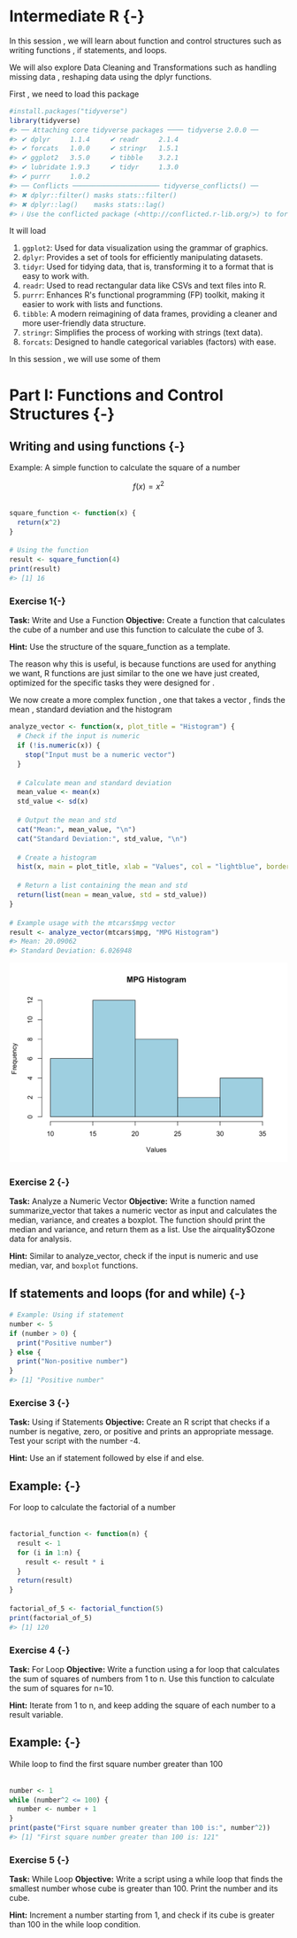 # Intermediate R {-}

In this session , we will learn about function and control structures such as writing functions , if statements, and loops.

We will also explore Data Cleaning and Transformations such as handling missing data , reshaping data using the dplyr functions. 

First , we need to load this package


```r
#install.packages("tidyverse")
library(tidyverse)
#> ── Attaching core tidyverse packages ──── tidyverse 2.0.0 ──
#> ✔ dplyr     1.1.4     ✔ readr     2.1.4
#> ✔ forcats   1.0.0     ✔ stringr   1.5.1
#> ✔ ggplot2   3.5.0     ✔ tibble    3.2.1
#> ✔ lubridate 1.9.3     ✔ tidyr     1.3.0
#> ✔ purrr     1.0.2     
#> ── Conflicts ────────────────────── tidyverse_conflicts() ──
#> ✖ dplyr::filter() masks stats::filter()
#> ✖ dplyr::lag()    masks stats::lag()
#> ℹ Use the conflicted package (<http://conflicted.r-lib.org/>) to force all conflicts to become errors
```

It will load 


1. `ggplot2`: Used for data visualization using the grammar of graphics.
1. `dplyr`: Provides a set of tools for efficiently manipulating datasets.
1. `tidyr`: Used for tidying data, that is, transforming it to a format that is easy to work with.
1. `readr`: Used to read rectangular data like CSVs and text files into R.
1. `purrr`: Enhances R's functional programming (FP) toolkit, making it easier to work with lists and functions.
1. `tibble`: A modern reimagining of data frames, providing a cleaner and more user-friendly data structure.
1. `stringr`: Simplifies the process of working with strings (text data).
1. `forcats`: Designed to handle categorical variables (factors) with ease.

In this session , we will use some of them 


# Part I: Functions and Control Structures {-}

## Writing and using functions {-}

Example: A simple function to calculate the square of a number

$$
f(x) = x^2
$$


```r

square_function <- function(x) {
  return(x^2)
}

# Using the function
result <- square_function(4)
print(result)
#> [1] 16
```

### Exercise 1{-}

**Task:** Write and Use a Function
**Objective:** Create a function that calculates the cube of a number and use this function to calculate the cube of 3.

**Hint:** Use the structure of the square_function as a template.


The reason why this is useful, is because functions are used for anything we want, R functions are just similar to the one we have just created, optimized for the specific tasks they were designed for .

We now create a more complex function , one that takes a vector , finds the mean , standard deviation and the histogram


```r
analyze_vector <- function(x, plot_title = "Histogram") {
  # Check if the input is numeric
  if (!is.numeric(x)) {
    stop("Input must be a numeric vector")
  }
  
  # Calculate mean and standard deviation
  mean_value <- mean(x)
  std_value <- sd(x)
  
  # Output the mean and std
  cat("Mean:", mean_value, "\n")
  cat("Standard Deviation:", std_value, "\n")
  
  # Create a histogram
  hist(x, main = plot_title, xlab = "Values", col = "lightblue", border = "black")
  
  # Return a list containing the mean and std
  return(list(mean = mean_value, std = std_value))
}

# Example usage with the mtcars$mpg vector
result <- analyze_vector(mtcars$mpg, "MPG Histogram")
#> Mean: 20.09062 
#> Standard Deviation: 6.026948
```

<img src="06-Intermediate-R-Part1_files/figure-html/unnamed-chunk-3-1.png" width="672" />


### Exercise 2 {-}
**Task:** Analyze a Numeric Vector
**Objective:** Write a function named summarize_vector that takes a numeric vector as input and calculates the median, variance, and creates a boxplot. The function should print the median and variance, and return them as a list. Use the airquality$Ozone data for analysis.

**Hint:** Similar to analyze_vector, check if the input is numeric and use median, var, and `boxplot` functions.

## If statements and loops (for and while) {-}


```r
# Example: Using if statement
number <- 5
if (number > 0) {
  print("Positive number")
} else {
  print("Non-positive number")
}
#> [1] "Positive number"
```

### Exercise 3 {-}

**Task:** Using if Statements
**Objective:** Create an R script that checks if a number is negative, zero, or positive and prints an appropriate message. Test your script with the number -4.

**Hint:** Use an if statement followed by else if and else.

## Example: {-}

For loop to calculate the factorial of a number


```r

factorial_function <- function(n) {
  result <- 1
  for (i in 1:n) {
    result <- result * i
  }
  return(result)
}

factorial_of_5 <- factorial_function(5)
print(factorial_of_5)
#> [1] 120
```

### Exercise 4 {-}

**Task:** For Loop
**Objective:** Write a function using a for loop that calculates the sum of squares of numbers from 1 to n. Use this function to calculate the sum of squares for n=10.

**Hint:** Iterate from 1 to n, and keep adding the square of each number to a result variable.

## Example: {-}
While loop to find the first square number greater than 100


```r

number <- 1
while (number^2 <= 100) {
  number <- number + 1
}
print(paste("First square number greater than 100 is:", number^2))
#> [1] "First square number greater than 100 is: 121"
```

### Exercise 5 {-}

**Task:** While Loop
**Objective:** Write a script using a while loop that finds the smallest number whose cube is greater than 100. Print the number and its cube.

**Hint:** Increment a number starting from 1, and check if its cube is greater than 100 in the while loop condition.
